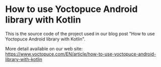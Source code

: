 # How to use Yoctopuce Android library with Kotlin

This is the source code of the project used in our blog post "How to use Yoctopuce Android library with Kotlin".

More detail available on our web site: https://www.yoctopuce.com/EN/article/how-to-use-yoctopuce-android-library-with-kotlin

